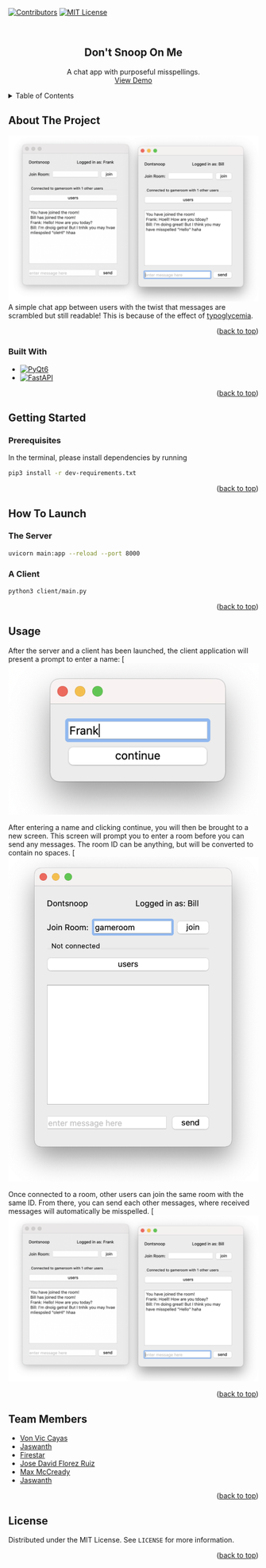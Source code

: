 <div id="top"></div>
<!--
*** Thanks for checking out the Best-README-Template. If you have a suggestion
*** that would make this better, please fork the repo and create a pull request
*** or simply open an issue with the tag "enhancement".
*** Don't forget to give the project a star!
*** Thanks again! Now go create something AMAZING! :D
-->



<!-- PROJECT SHIELDS -->
<!--
*** I'm using markdown "reference style" links for readability.
*** Reference links are enclosed in brackets [ ] instead of parentheses ( ).
*** See the bottom of this document for the declaration of the reference variables
*** for contributors-url, forks-url, etc. This is an optional, concise syntax you may use.
*** https://www.markdownguide.org/basic-syntax/#reference-style-links
-->
[![Contributors][contributors-shield]][contributors-url]
[![MIT License][license-shield]][license-url]



<!-- PROJECT LOGO -->
<br />
<div align="center">
  <a href="https://github.com/vonvic/Python-CodeJam-2022-MM">
  </a>

<h2 align="center">Don't Snoop On Me</h3>

  <p align="center">
    A chat app with purposeful misspellings.
    <br />
    <a href="https://github.com/github_username/repo_name">View Demo</a>
  </p>
</div>



<!-- TABLE OF CONTENTS -->
<details>
  <summary>Table of Contents</summary>
  <ol>
    <li>
      <a href="#about-the-project">About The Project</a>
      <ul>
        <li><a href="#built-with">Built With</a></li>
      </ul>
    </li>
    <li>
      <a href="#getting-started">Getting Started</a>
      <ul>
        <li><a href="#prerequisites">Prerequisites</a></li>
      </ul>
    </li>
    <li>
      <a href="#how-to-launch">How To Launch</a>
      <ul>
        <li><a href="#the-server">The Server</a></li>
        <li><a href="#a-client">A Client</a></li>
      </ul>
    </li>
    <li><a href="#usage">Usage</a></li>
    <li><a href="#team-members">Team Members</a></li>
    <li><a href="#license">License</a></li>
  </ol>
</details>



<!-- ABOUT THE PROJECT -->
## About The Project

[![Product Name Screen Shot][product-screenshot]](https://example.com)
A simple chat app between users with the twist that messages are scrambled but still readable! This is because of the effect of [typoglycemia][typoglycemia-url].

<p align="right">(<a href="#top">back to top</a>)</p>



### Built With

* [![PyQt6][PyQt6-shield]][PyQt6-url]
* [![FastAPI][FastAPI-shield]][FastAPI-url]

<p align="right">(<a href="#top">back to top</a>)</p>



<!-- GETTING STARTED -->
## Getting Started
### Prerequisites
In the terminal, please install dependencies by running
```sh
pip3 install -r dev-requirements.txt
```

<p align="right">(<a href="#top">back to top</a>)</p>

## How To Launch
### The Server
```sh
uvicorn main:app --reload --port 8000
```

### A Client
```sh
python3 client/main.py
```

<p align="right">(<a href="#top">back to top</a>)</p>



<!-- USAGE EXAMPLES -->
## Usage

After the server and a client has been launched, the client application will present a prompt to enter a name:
[![Initial][intro-img]

After entering a name and clicking continue, you will then be brought to a new screen. This screen will prompt you to enter a room before you can send any messages. The room ID can be anything, but will be converted to contain no spaces.
[![Initial Main Room][main-empty-img]

Once connected to a room, other users can join the same room with the same ID. From there, you can send each other messages, where received messages will automatically be misspelled.
[![Active Main Room][main-active-img]


<p align="right">(<a href="#top">back to top</a>)</p>



<!-- Members -->
## Team Members
* [Von Vic Cayas](https://github.com/vonvic)
* [Jaswanth](https://github.com/tyush)
* [Firestar](https://github.com/FirestarAD)
* [Jose David Florez Ruiz](https://github.com/J0FR)
* [Max McCready](https://github.com/Bluesquare99)
* [Jaswanth](https://github.com/jasgared)

<p align="right">(<a href="#top">back to top</a>)</p>



<!-- LICENSE -->
## License

Distributed under the MIT License. See `LICENSE` for more information.

<p align="right">(<a href="#top">back to top</a>)</p>

<!-- MARKDOWN LINKS & IMAGES -->
<!-- https://www.markdownguide.org/basic-syntax/#reference-style-links -->
[contributors-shield]: https://img.shields.io/github/contributors/vonvic/Python-CodeJam-2022-MM.svg?style=for-the-badge
[contributors-url]: https://github.com/vonvic/Python-CodeJam-2022-MM/graphs/contributors
[forks-shield]: https://img.shields.io/github/forks/github_username/repo_name.svg?style=for-the-badge
[forks-url]: https://github.com/github_username/repo_name/network/members
[stars-shield]: https://img.shields.io/github/stars/github_username/repo_name.svg?style=for-the-badge
[stars-url]: https://github.com/github_username/repo_name/stargazers
[issues-shield]: https://img.shields.io/github/issues/github_username/repo_name.svg?style=for-the-badge
[issues-url]: https://github.com/github_username/repo_name/issues
[license-shield]: https://img.shields.io/github/license/vonvic/Python-CodeJam-2022-MM.svg?style=for-the-badge
[license-url]: https://github.com/vonvic/Python-CodeJam-2022-MM/blob/main/LICENSE
[linkedin-shield]: https://img.shields.io/badge/-LinkedIn-black.svg?style=for-the-badge&logo=linkedin&colorB=555
[linkedin-url]: https://linkedin.com/in/linkedin_username
[product-screenshot]: images/samples/connected-chat-room.png
[Next.js]: https://img.shields.io/badge/next.js-000000?style=for-the-badge&logo=nextdotjs&logoColor=white
[Next-url]: https://nextjs.org/
[React.js]: https://img.shields.io/badge/React-20232A?style=for-the-badge&logo=react&logoColor=61DAFB
[React-url]: https://reactjs.org/
[Vue.js]: https://img.shields.io/badge/Vue.js-35495E?style=for-the-badge&logo=vuedotjs&logoColor=4FC08D
[Vue-url]: https://vuejs.org/
[Angular.io]: https://img.shields.io/badge/Angular-DD0031?style=for-the-badge&logo=angular&logoColor=white
[Angular-url]: https://angular.io/
[Svelte.dev]: https://img.shields.io/badge/Svelte-4A4A55?style=for-the-badge&logo=svelte&logoColor=FF3E00
[Svelte-url]: https://svelte.dev/
[Laravel.com]: https://img.shields.io/badge/Laravel-FF2D20?style=for-the-badge&logo=laravel&logoColor=white
[Laravel-url]: https://laravel.com
[Bootstrap.com]: https://img.shields.io/badge/Bootstrap-563D7C?style=for-the-badge&logo=bootstrap&logoColor=white
[Bootstrap-url]: https://getbootstrap.com
[JQuery.com]: https://img.shields.io/badge/jQuery-0769AD?style=for-the-badge&logo=jquery&logoColor=white
[JQuery-url]: https://jquery.com
[typoglycemia-url]: https://en.wikipedia.org/wiki/Transposed_letter_effect
[PyQt6-shield]: https://img.shields.io/badge/pyqt6-016DAD?style=for-the-badge
[PyQt6-url]: https://pypi.org/project/PyQt6/
[FastAPI-shield]: https://img.shields.io/badge/fastpi-009485?style=for-the-badge
[FastAPI-url]: https://fastapi.tiangolo.com/git
[intro-img]: images/samples/initial.png
[main-empty-img]: images/samples/before-connected.png
[main-active-img]: images/samples/connected-chat-room.png
